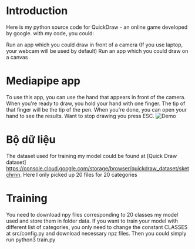 # Introduction
Here is my python source code for QuickDraw - an online game developed by google. with my code, you could:

Run an app which you could draw in front of a camera (If you use laptop, your webcam will be used by default)
Run an app which you could draw on a canvas
# Mediapipe app
To use this app, you can use the hand that appears in front of the camera. When you're ready to draw, you hold your hand with one finger. The tip of that finger will be the tip of the pen. When you're done, you can open your hand to see the results. Want to stop drawing you press ESC.
![Demo]([https://i.imgur.com/yourgif.gif](https://imgur.com/a/ZiNhWuU))
# Bộ dữ liệu 
The dataset used for training my model could be found at [Quick Draw dataset] https://console.cloud.google.com/storage/browser/quickdraw_dataset/sketchrnn. Here I only picked up 20 files for 20 categories
# Training 
You need to download npy files corresponding to 20 classes my model used and store them in folder data. If you want to train your model with different list of categories, you only need to change the constant CLASSES at src/config.py and download necessary npz files. Then you could simply run python3 train.py
